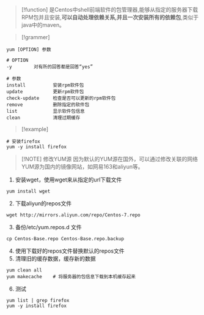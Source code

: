 
> [!function] 
> 是Centos中shell前端软件的包管理器,能够从指定的服务器下载RPM包并且安装,**可以自动处理依赖关系,并且一次安装所有的依赖包**,类似于java中的maven。




> [!grammer] 
```shell
yum [OPTION] 参数

# OPTION
-y        对有所的回答都是回答“yes”

# 参数
install          安装rpm软件包
update           更新rpm软件包
check-update     检查是否可以更新的rpm软件包
remove           删除指定的软件包
list             显示软件包信息
clean            清理过期缓存
```



> [!example] 
```shell
# 安装firefox
yum -y install firefox
```




> [!NOTE] 修改YUM源
> 因为默认的YUM源在国外，可以通过修改关联的网络YUM源为国内的镜像网站，如网易163和aliyun等。

1. 安装wget，使用wget来从指定的url下载文件
```
yum install wget
```
2. 下载aliyun的repos文件
```shell
wget http://mirrors.aliyun.com/repo/Centos-7.repo
```
3. 备份/etc/yum.repos.d 文件
```shell
cp Centos-Base.repo Centos-Base.repo.backup
```
4. 使用下载好的repos文件替换默认的repos文件
5. 清理旧的缓存数据，缓存新的数据
```shell
yum clean all
yum makecache    # 将服务器的包信息下载到本机缓存起来
```
6. 测试
```shell
yum list | grep firefox
yum -y install firefox
```

